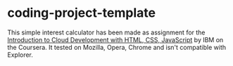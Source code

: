 # coding-project-template
This simple interest calculator has been made as assignment for the [Introduction to Cloud Development with HTML, CSS, JavaScript](https://www.coursera.org/learn/introduction-to-cloud-development-with-html-css-javacript?skipBrowseRedirect=true) by IBM on the Coursera.
It tested on Mozilla, Opera, Chrome and isn't compatible with Explorer.  
